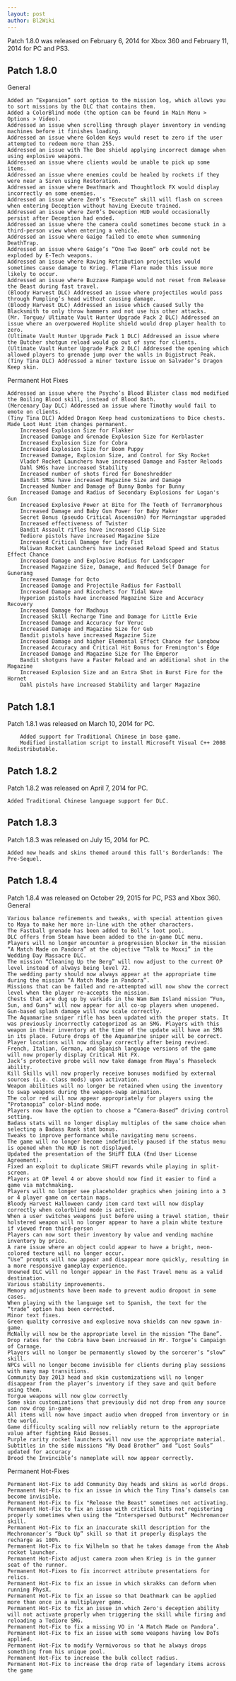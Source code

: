 ```yaml
---
layout: post
author: Bl2Wiki
---
```

Patch 1.8.0 was released on February 6, 2014 for Xbox 360 and February 11, 2014 for PC and PS3.

## Patch 1.8.0

General

    Added an “Expansion” sort option to the mission log, which allows you to sort missions by the DLC that contains them.
    Added a ColorBlind mode (the option can be found in Main Menu > Options > Video).
    Addressed an issue when scrolling through player inventory in vending machines before it finishes loading.
    Addressed an issue where Golden Keys would reset to zero if the user attempted to redeem more than 255.
    Addressed an issue with The Bee shield applying incorrect damage when using explosive weapons.
    Addressed an issue where clients would be unable to pick up some items.
    Addressed an issue where enemies could be healed by rockets if they were near a Siren using Restoration.
    Addressed an issue where Deathmark and Thoughtlock FX would display incorrectly on some enemies.
    Addressed an issue where Zer0’s “Execute” skill will flash on screen when entering Deception without having Execute trained.
    Addressed an issue where Zer0’s Deception HUD would occasionally persist after Deception had ended.
    Addressed an issue where the camera could sometimes become stuck in a third-person view when entering a vehicle.
    Addressed an issue where Gaige failed to emote when summoning DeathTrap.
    Addressed an issue where Gaige’s “One Two Boom” orb could not be exploded by E-Tech weapons.
    Addressed an issue where Raving Retribution projectiles would sometimes cause damage to Krieg. Flame Flare made this issue more likely to occur.
    Addressed an issue where Buzzaxe Rampage would not reset from Release the Beast during fast travel.
    (Bloody Harvest DLC) Addressed an issue where projectiles would pass through Pumpling’s head without causing damage.
    (Bloody Harvest DLC) Addressed an issue which caused Sully the Blacksmith to only throw hammers and not use his other attacks.
    (Mr. Torgue/ Ultimate Vault Hunter Upgrade Pack 2 DLC) Addressed an issue where an overpowered Hoplite shield would drop player health to zero.
    (Ultimate Vault Hunter Upgrade Pack 1 DLC) Addressed an issue where the Butcher shotgun reload would go out of sync for clients.
    (Ultimate Vault Hunter Upgrade Pack 2 DLC) Addressed the opening which allowed players to grenade jump over the walls in Digistruct Peak.
    (Tiny Tina DLC) Addressed a minor texture issue on Salvador’s Dragon Keep skin. 

Permanent Hot Fixes

    Addressed an issue where the Psycho’s Blood Blister class mod modified the Boiling Blood skill, instead of Blood Bath.
    (Mercenary Day DLC) Addressed an issue where Timothy would fail to emote on clients.
    (Tiny Tina DLC) Added Dragon Keep head customizations to Dice chests.
    Made Loot Hunt item changes permanent.
        Increased Explosion Size for Flakker
        Increased Damage and Grenade Explosion Size for Kerblaster
        Increased Explosion Size for Cobra
        Increased Explosion Size for Boom Puppy
        Increased Damage, Explosion Size, and Control for Sky Rocket
        Vladof Rocket Launchers have increased Damage and Faster Reloads
        Dahl SMGs have increased Stability
        Increased number of shots fired for Boneshredder
        Bandit SMGs have increased Magazine Size and Damage
        Increased Number and Damage of Bunny Bombs for Bunny
        Increased Damage and Radius of Secondary Explosions for Logan's Gun
        Increased Explosive Power at Bite for The Teeth of Terramorphous
        Increased Damage and Baby Gun Power for Baby Maker
        Secret Bonus (pseudo Critical Ascensi0n) for Morningstar upgraded
        Increased effectiveness of Twister
        Bandit Assault rifles have increased Clip Size
        Tediore pistols have increased Magazine Size
        Increased Critical Damage for Lady Fist
        Maliwan Rocket Launchers have increased Reload Speed and Status Effect Chance
        Increased Damage and Explosive Radius for Landscaper
        Increased Magazine Size, Damage, and Reduced Self Damage for Gunerang
        Increased Damage for Octo
        Increased Damage and Projectile Radius for Fastball
        Increased Damage and Ricochets for Tidal Wave
        Hyperion pistols have increased Magazine Size and Accuracy Recovery
        Increased Damage for Madhous
        Increased Skill Recharge Time and Damage for Little Evie
        Increased Damage and Accuracy for Veruc
        Increased Damage and Magazine Size for Gub
        Bandit pistols have increased Magazine Size
        Increased Damage and higher Elemental Effect Chance for Longbow
        Increased Accuracy and Critical Hit Bonus for Fremington's Edge
        Increased Damage and Magazine Size for The Emperor
        Bandit shotguns have a Faster Reload and an additional shot in the Magazine
        Increased Explosion Size and an Extra Shot in Burst Fire for the Hornet
        Dahl pistols have increased Stability and larger Magazine 

## Patch 1.8.1

Patch 1.8.1 was released on March 10, 2014 for PC.

        Added support for Traditional Chinese in base game.
        Modified installation script to install Microsoft Visual C++ 2008 Redistributable. 

## Patch 1.8.2

Patch 1.8.2 was released on April 7, 2014 for PC.

    Added Traditional Chinese language support for DLC. 

## Patch 1.8.3

Patch 1.8.3 was released on July 15, 2014 for PC. 

    Added new heads and skins themed around this fall's Borderlands: The Pre-Sequel. 

## Patch 1.8.4

Patch 1.8.4 was released on October 29, 2015 for PC, PS3 and Xbox 360.
General

    Various balance refinements and tweaks, with special attention given to Maya to make her more in-line with the other characters.
    The Fastball grenade has been added to Boll’s loot pool.
    DLC offers from Steam have been added to the in-game DLC menu.
    Players will no longer encounter a progression blocker in the mission “A Match Made on Pandora” at the objective “Talk to Moxxi” in the Wedding Day Massacre DLC.
    The mission “Cleaning Up the Berg” will now adjust to the current OP level instead of always being level 72.
    The wedding party should now always appear at the appropriate time during the mission “A Match Made in Pandora”.
    Missions that can be failed and re-attempted will now show the correct level when the player re-accepts the mission.
    Chests that are dug up by varkids in the Wam Bam Island mission “Fun, Sun, and Guns” will now appear for all co-op players when unopened.
    Gun-based splash damage will now scale correctly.
    The Aquamarine sniper rifle has been updated with the proper stats. It was previously incorrectly categorized as an SMG. Players with this weapon in their inventory at the time of the update will have an SMG in its place. Future drops of the Aquamarine sniper will be correct.
    Player locations will now display correctly after being revived.
    French, Italian, German, and Spanish language versions of the game will now properly display Critical Hit FX.
    Jack’s protective probe will now take damage from Maya’s Phaselock ability.
    Kill Skills will now properly receive bonuses modified by external sources (i.e. class mods) upon activation.
    Weapon abilities will no longer be retained when using the inventory to swap weapons during the weapon-swap animation.
    The color red will now appear appropriately for players using the “Protanopia” color-blind mode.
    Players now have the option to choose a “Camera-Based” driving control setting.
    Badass stats will no longer display multiples of the same choice when selecting a Badass Rank stat bonus.
    Tweaks to improve performance while navigating menu screens.
    The game will no longer become indefinitely paused if the status menu is opened when the HUD is not displayed.
    Updated the presentation of the SHiFT EULA (End User License Agreement).
    Fixed an exploit to duplicate SHiFT rewards while playing in split-screen.
    Players at OP level 4 or above should now find it easier to find a game via matchmaking.
    Players will no longer see placeholder graphics when joining into a 3 or 4 player game on certain maps.
    Bloody Harvest Halloween candy item card text will now display correctly when colorblind mode is active.
    When a user switches weapons just before using a travel station, their holstered weapon will no longer appear to have a plain white texture if viewed from third-person
    Players can now sort their inventory by value and vending machine inventory by price.
    A rare issue where an object could appear to have a bright, neon-colored texture will no longer occur.
    “Use” prompts will now appear and disappear more quickly, resulting in a more responsive gameplay experience.
    Unowned DLC will no longer appear in the Fast Travel menu as a valid destination.
    Various stability improvements.
    Memory adjustments have been made to prevent audio dropout in some cases.
    When playing with the language set to Spanish, the text for the “trade” option has been corrected.
    Minor text fixes.
    Green quality corrosive and explosive nova shields can now spawn in-game.
    McNally will now be the appropriate level in the mission “The Bane”.
    Drop rates for the Cobra have been increased in Mr. Torgue’s Campaign of Carnage.
    Players will no longer be permanently slowed by the sorcerer’s “slow” skill.
    NPCs will no longer become invisible for clients during play sessions with many map transitions.
    Community Day 2013 head and skin customizations will no longer disappear from the player’s inventory if they save and quit before using them.
    Torgue weapons will now glow correctly
    Some skin customizations that previously did not drop from any source can now drop in-game.
    All items will now have impact audio when dropped from inventory or in the world.
    Game difficulty scaling will now reliably return to the appropriate value after fighting Raid Bosses.
    Purple rarity rocket launchers will now use the appropriate material.
    Subtitles in the side missions “My Dead Brother” and “Lost Souls” updated for accuracy
    Brood the Invincible’s nameplate will now appear correctly. 

Permanent Hot-Fixes

    Permanent Hot-Fix to add Community Day heads and skins as world drops.
    Permanent Hot-Fix to fix an issue in which the Tiny Tina’s damsels can become invisible.
    Permanent Hot-Fix to fix "Release the Beast" sometimes not activating.
    Permanent Hot-Fix to fix an issue with critical hits not registering properly sometimes when using the “Interspersed Outburst” Mechromancer skill.
    Permanent Hot-Fix to fix an inaccurate skill description for the Mechromancer’s “Buck Up” skill so that it properly displays the recharge as 100%.
    Permanent Hot-Fix to fix Wilhelm so that he takes damage from the Ahab rocket launcher.
    Permanent Hot-Fixto adjust camera zoom when Krieg is in the gunner seat of the runner.
    Permanent Hot-Fixes to fix incorrect attribute presentations for relics.
    Permanent Hot-Fix to fix an issue in which skrakks can deform when running PhysX.
    Permanent Hot-Fix to fix an issue so that Deathmark can be applied more than once in a multiplayer game.
    Permanent Hot-Fix to fix an issue in which Zero's deception ability will not activate properly when triggering the skill while firing and reloading a Tediore SMG.
    Permanent Hot-Fix to fix a missing VO in ‘A Match Made on Pandora’.
    Permanent Hot-Fix to fix an issue with some weapons having low DoTs applied.
    Permanent Hot-Fix to modify Vermivorous so that he always drops something from his unique pool.
    Permanent Hot-Fix to increase the bulk collect radius.
    Permanent Hot-Fix to increase the drop rate of legendary items across the game